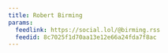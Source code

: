 ```yaml
---
title: Robert Birming
params:
  feedlink: https://social.lol/@birming.rss
  feedid: 8c7025f1d70aa13e12e66a24fda7f8ac
---
```

